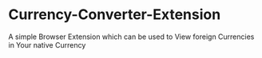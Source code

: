 # Currency-Converter-Extension
A simple Browser Extension which can be used to View foreign Currencies in Your native Currency
